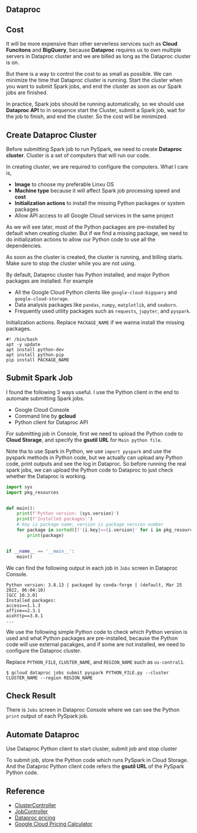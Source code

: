 ## Dataproc

## Cost

It will be more expensive than other serverless services such as **Cloud Funcitons** and **BigQuery**, because **Dataproc** requires us to own multiple servers in Dataproc cluster and we are billed as long as the Dataproc cluster is on.

But there is a way to control the cost to as small as possible. We can minimize the time that Dataproc cluster is running. Start the cluster when you want to submit Spark jobs, and end the cluster as soon as our Spark jobs are finished.

In practice, Spark jobs should be running automatically, so we should use **Dataproc API** to in sequence start the Cluster, submit a Spark job, wait for the job to finish, and end the cluster. So the cost will be minimized.

## Create Dataproc Cluster

Before submitting Spark job to run PySpark, we need to create **Dataproc cluster**. Cluster is a set of computers that will run our code. 

In creating cluster, we are required to configure the computers. What I care is,

- **Image** to choose my preferable Linxu OS
- **Machine type** because it will affect Spark job processing speed and **cost**
- **Initialization actions** to install the missing Python packages or system packages
- Allow API access to all Google Cloud services in the same project

As we will see later, most of the Python packages are pre-installed by default when creating cluster. But if we find a missing package, we need to do initialization actions to allow our Python code to use all the dependencies.

As soon as the cluster is created, the cluster is running, and billing starts. Make sure to stop the cluster while you are not using.

By default, Dataproc cluster has Python installed, and major Python packages are installed. For example

- All the Google Cloud Python clients like `google-cloud-bigquery` and `google-cloud-storage`.
- Data analysis packages like `pandas`, `numpy`, `matplotlib`, and `seaborn`.
- Frequently used utility packages such as `requests`, `jupyter`, and `pyspark`.

Initialization actions. Replace `PACKAGE_NAME` if we wanna install the missing packages.
```
#! /bin/bash
apt -y update
apt install python-dev
apt install python-pip
pip install PACKAGE_NAME
```

## Submit Spark Job

I found the following 3 ways useful. I use the Python client in the end to automate submitting Spark jobs.

- Google Cloud Console
- Command line by **gcloud**
- Python client for Dataproc API

For submitting job in Console, first we need to upload the Python code to **Cloud Storage**, and specify the **gsutil URL** for `Main python file`.

Note tha to use Spark in Python, we use `import pyspark` and use the pyspark methods in Python code, but we actually can upload any Python code, print outputs and see the log in Dataproc. So before running the real spark jobs, we can upload the Python code to Dataproc to just check whether the Dataproc is working.

```python
import sys
import pkg_resources


def main():
    print(f'Python version: {sys.version}')
    print(f'Installed packages:')
    # key is package name, version is package version number
    for package in sorted([f'{i.key}=={i.version}' for i in pkg_resources.working_set]):
        print(package)


if __name__ == '__main__':
    main()
```

We can find the following output in each job in `Jobs` screen in Dataproc Console.

```
Python version: 3.8.13 | packaged by conda-forge | (default, Mar 25 2022, 06:04:10) 
[GCC 10.3.0]
Installed packages:
access==1.1.3
affine==2.3.1
aiohttp==3.8.1
...
```

We use the following simple Python code to check which Python version is used and what Python packages are pre-installed, because the Python code will use external pacakges, and if some are not installed, we need to configure the Dataproc cluster.

Replace `PYTHON_FILE`, `CLUSTER_NAME`, and `REGION_NAME` such as `us-central1`.

```
$ gcloud dataproc jobs submit pyspark PYTHON_FILE.py --cluster CLUSTER_NAME --region REGION_NAME
```

## Check Result

There is `Jobs` screen in Dataproc Console where we can see the Python `print` output of each PySpark job.

## Automate Dataproc

Use Dataproc Python client to start cluster, submit job and stop cluster

To submit job, store the Python code which runs PySpark in Cloud Storage. And the Dataproc Python client code refers the **gsutil URL** of the PySpark Python code.

## Reference

- [ClusterController](https://googleapis.dev/python/dataproc/latest/dataproc_v1/cluster_controller.html)
- [JobController](https://googleapis.dev/python/dataproc/latest/dataproc_v1/job_controller.html)
- [Dataproc pricing](https://cloud.google.com/dataproc/pricing)
- [Google Cloud Pricing Calculator](https://cloud.google.com/products/calculator)
